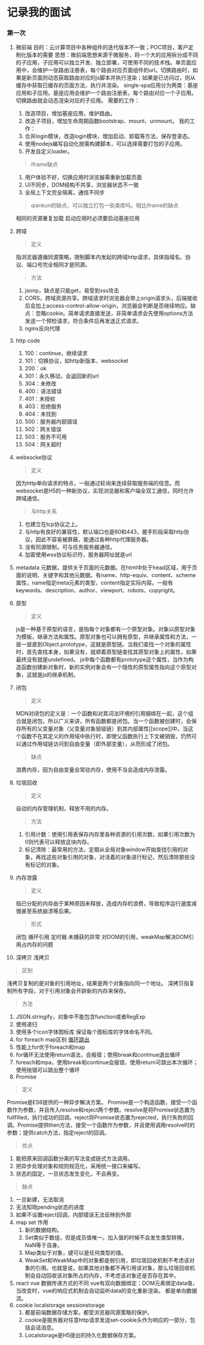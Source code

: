 # 记录我的面试

### 第一次
1. 微前端
   目的：云计算项目中各种组件的迭代版本不一致；POC项目，客户定制化版本的需要
   思想：微前端思想来源于微服务，将一个大的应用拆分成不同的子应用，子应用可以独立开发、独立部署，可使用不同的技术栈。单页面应用中，会维护一张路由注册表，每个路由对应页面组件的url。切换路由时，如果是新页面则动态获取路由对应的js脚本并执行渲染；如果是已访问过，则从缓存中获取已缓存的页面方法，执行并渲染。
   single-spa应用分为两类：基座应用和子应用。基座应用会维护一个路由注册表，每个路由对应一个子应用。切换路由就会动态渲染对应的子应用。
   需要的工作：
   1. 改造项目，增加基座应用，维护路由。
   2. 改造子项目，增加生命周期函数bootstrap、mount、unmount。
   我的工作：
   1. 合并login模块，改造login模块，增加启动、卸载等方法，保存登录态。
   2. 使用nodejs编写自动化按需构建脚本，可以选择需要打包的子应用。
   3. 开发自定义loader。
   > iframe缺点
   1. 用户体验不好，切换应用时浏览器需重新加载页面
   2. UI不同步，DOM结构不共享，浏览器状态不一致
   3. 全局上下文完全隔离，通信不同步
   > qiankun的缺点，可以独立打包一些类库吗。相比iframe的缺点<br>

   相同的资源重复加载
   启动应用时必须要启动基座应用
2. 跨域
   > 定义  

   指浏览器遵循同源策略，限制脚本内发起的跨域http请求，具体指域名、协议、端口号完全相同才是同源。
   > 方法
   1. jsonp，缺点是只能get，易受到xss攻击
   2. CORS，跨域资源共享。跨域请求时浏览器会带上origin请求头，后端接收后会加上access-control-allow-origin，浏览器会判断是否继续响应。缺点：忽略cookie。简单请求直接发送，非简单请求会先使用options方法发送一个预检请求，符合条件后再发送正式请求。
   3. nginx反向代理
3. http code
   1. 100：continue，继续请求
   2. 101：切换协议，如http新版本、websocket
   3. 200：ok
   4. 301：永久移动，会返回新的url
   5. 304：未修改
   6. 400：语法错误
   7. 401：未授权
   8. 403：拒绝服务
   9. 404：未找到
   10. 500：服务器内部错误
   11. 502：网关错误
   12. 503：服务不可用
   13. 504：网关超时
4. websocke协议
   > 定义

   因为http单向请求的特点，一般通过轮询来连续获取服务端的信息。而websocket是H5的一种新协议，实现浏览器和客户端全双工通信，同时允许跨域通信。
   > 与http关系

   1. 也建立在tcp协议之上。
   2. 与http有良好的兼容性，默认端口也是80和443，握手阶段采取http协议，因此不容易被屏蔽，能通过各种http代理服务器。
   3. 没有同源限制，可与任务服务器通信。
   4. 加密使用wss协议标识符，服务器网址就是url
5. metadata
   元数据，提供关于页面的元数据。在html中处于head区域，用于页面的说明、关键字和其他元数据。有name、http-equiv、content、scheme属性，name指定meta元素的类型，content指定实际内容。一般有keywords、description、author、viewport、robots、copyright。
6. 原型
   > 定义

   js是一种基于原型的语言，是指每个对象都有一个原型对象。对象以原型对象为模板，继承方法和属性。原型对象也可以拥有原型，并继承属性和方法，一层一层直到Object.prototype，这就是原型链。当我们查找一个对象的属性时，首先查找本身，如果没有，就顺着原型链查找其原型对象上的属性，如果最终没有就是undefined。
   js中每个函数都有prototype这个属性，当作为构造函数创建新对象时，新的实例对象会有一个隐性的原型属性指向这个原型对象，这就是js的继承机制。
7. 闭包
   > 定义

   MDN对闭包的定义是：一个函数和对其词法环境的引用捆绑在一起，这个组合就是闭包。所以广义来讲，所有函数都是闭包。当一个函数被创建时，会保存所有的父变量对象（父变量对象层级链）到其内部属性[[scope]]中。当这个函数不在其定义的作用域中执行时，即使父函数执行上下文被销毁，仍然可以通过作用域链访问到自由变量（即外部变量），从而形成了闭包。
   > 缺点

   浪费内存，因为自由变量会常驻内存，使用不当会造成内存泄露。
8. 垃圾回收
   > 定义

   自动的内存管理机制，释放不用的内存。
   > 方法

   1. 引用计数：使用引用表保存内存里各种资源的引用次数，如果引用次数为0则代表可以释放这块内存。
   2. 标记清除：最常用的方法，定期从全局对象window开始查找引用的对象，再找这些对象引用的对象，对活着的对象进行标记，然后清除那些没有标记的对象。

9. 内存泄露
   > 定义

    指已分配的内存由于某种原因未释放，造成内存的浪费，导致程序运行速度减慢甚至系统崩溃等后果。
   > 形式

   闭包
   循环引用
   定时器
   未捕获的异常
   对DOM的引用，weakMap解决DOM引用占内存的问题
10. 深拷贝 浅拷贝
  > 区别

  浅拷贝复制的是对象的引用地址，结果是两个对象指向同一个地址。
  深拷贝指复制所有字段，对于引用对象会开辟新的内存来保存。

  > 方法
  1. JSON.stringify，对象中不能包含function或者RegExp
  2. 使用递归
11. 使用多个icon字体图标库
  保证每个图标库的字体命名不同。
12. for foreach map区别
    [循环跳出](https://blog.csdn.net/qq_39370934/article/details/102870909)
  1. 性能上for优于foreach和map
  2. for循环无法使用return语法，会报错；使用break和continue退出循环
  3. foreach和mpa，使用break和continue会报错，使用return可跳出本次循环；使用抛错可以跳出整个循环
13. Promise
  > 定义

  Promise是ES6提供的一种异步解决方案。
  Promise是一个构造函数，接受一个函数作为参数，并且传入resolve和reject两个参数。resolve是将Promise状态置为fullfilled，执行成功的回调。reject将Promise状态置为rejected，执行失败的回调。Promise提供then方法，接受一个函数作为参数，并且使用调用resolve时的参数；提供catch方法，指定reject的回调。
  > 优点

  1. 能把原来回调函数分离的写法变成链式方法调用。
  2. 把异步处理对象和规则规范化，采用统一接口来编写。
  3. 状态的固定，一旦状态发生变化，不会再变。
  > 缺点

  1. 一旦新建，无法取消
  2. 无法知晓pending状态的进度
  3. 如果不设置reject回调，内部错误无法反映到外部
14. map set 作用
    1. 新的数据结构。
    2. Set类似于数组，但是成员值唯一。加入值的时候不会发生类型转换，NaN等于自身。
    3. Map类似于对象，键可以是任何类型的值。
    4. WeakSet和WeakMap中的对象都是弱引用，即垃圾回收机制不考虑该对象的引用。也就是说，如果其他对象都不再引用该对象，那么垃圾回收机制会自动回收该对象所占的内存，不考虑该对象还是否存在其中。
15. react vue 数据传递方式的不同
    vue有双向数据绑定：DOM元素绑定data值，当改变时，vue的响应式机制会自动监听data的变化重新渲染。
    都是单向数据流。
16. cookie localstorage sessionstorage
    1. 都是前端数据存储方案，都受浏览器同源策略的保护。
    2. cookie是服务器对任意http请求发送set-cookie头作为响应的一部分，包括会话消息。
    3. Localstorage是H5提出的持久化数据保存方案。